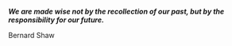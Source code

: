 _**We are made wise not by the recollection of our past, but by the responsibility for our future.**_

Bernard Shaw